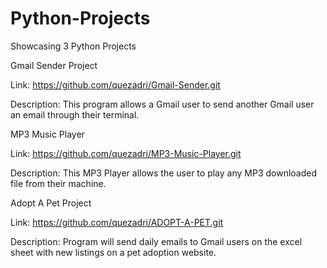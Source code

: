 # Python-Projects
Showcasing 3 Python Projects

Gmail Sender Project

Link: https://github.com/quezadri/Gmail-Sender.git

Description: This program allows a Gmail user to send another Gmail user an email through their terminal.

MP3 Music Player

Link: https://github.com/quezadri/MP3-Music-Player.git

Description: This MP3 Player allows the user to play any MP3 downloaded file from their machine.

Adopt A Pet Project

Link: https://github.com/quezadri/ADOPT-A-PET.git

Description: Program will send daily emails to Gmail users on the excel sheet with new listings on a pet adoption website.
